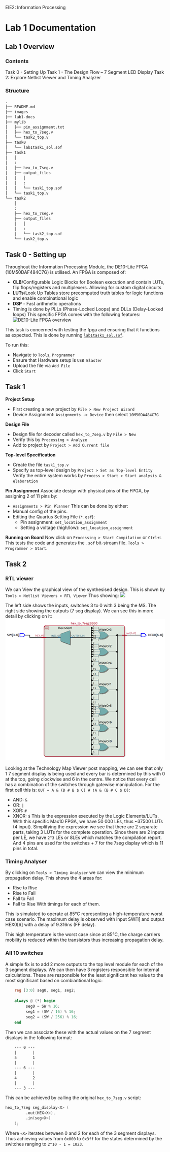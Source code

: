 EIE2: Information Processing

# Lab 1 Documentation

## Lab 1 Overview
### Contents
Task 0 - Setting Up
Task 1 - The Design Flow – 7 Segment LED Display
Task 2: Explore Netlist Viewer and Timing Analyzer

### Structure
```
.
├── README.md
├── images
├── lab1-docs
├── mylib
│   ├── pin_assignment.txt
│   ├── hex_to_7seg.v
│   └── task2_top.v
├── task0
│   └── lab1task1_sol.sof
├── task1
│   │   
│   :
│   ├── hex_to_7seg.v
│   ├── output_files
│   │   │
│   │   :
│   │   └── task1_top.sof
│   └── task1_top.v
└── task2
    │   
    :
    ├── hex_to_7seg.v
    ├── output_files
    │   │
    │   :
    │   └── task2_top.sof
    └── task2_top.v
```

## Task 0 - Setting up
Throughout the Information Processing Module, the DE10-Lite FPGA (10M50DAF484C7G) is utilised.
An FPGA is composed of:
- **CLB**/Configurable Logic Blocks for Boolean execution and contain LUTs, flip flops/registers and multiplexers. Allowing for custom digital circuits
- **LUTs**/Look Up Tables store precomputed truth tables for logic functions and enable combinational logic
- **DSP** - Fast arithmetic operations
- Timing is done by PLLs (Phase-Locked Loops) and DLLs (Delay-Locked loops)
This specific FPGA comes with the following features:
![DE10-Lite FPGA overview](../lab1/images/altera_max10.png)

This task is concerned with testing the fpga and ensuring that it functions as expected.
This is done by running [`lab1task1_sol.sof`](./task0/lab1task1_sol.sof).  

To run this:
- Navigate to `Tools`, `Programmer`
- Ensure that Hardware setup is `USB Blaster`
- Upload the file via `Add File`
- Click `Start`

## Task 1
**Project Setup**
- First creating a new project by `File > New Project Wizard`
- Device Assignment: `Assignments -> Device` then select `10M50DA484C7G`

**Design File**
- Design file for decoder called `hex_to_7seg.v` by `File > New` 
- Verify this by `Processing > Analyze`
- Add to project by `Project > Add Current file`

**Top-level Specification**
- Create the file `task1_top.v`
- Specify as top-level design by `Project > Set as Top-level Entity`
Verify the entire system works by `Process > Start > Start analysis & elaboration`

**Pin Assignment**
Associate design with physical pins of the FPGA, by assigning 2 of 11 pins by:
- `Assignments > Pin Planner`
This can be done by either:
- Manual config of the pins.
- Editing the Quartus Setting File (`*.qsf`):
	- Pin assignment: `set_location_assignment`
	- Setting a voltage (high/low): `set_location_assignment`

**Running on Board**
Now click on `Processing > Start Compilation` or `Ctrl+L`
This tests the code and generates the `.sof` bit-stream file.
`Tools > Programmer > Start`.

## Task 2
### RTL viewer
We can View the graphical view of the synthesised design. 
This is shown by `Tools > Netlist Viewers > RTL Viewer` 
Thus showing:
![](../lab1/images/rtl_view.png)

The left side shows the inputs, switches 3 to 0 with 3 being the MS.
The right side showing the outputs (7 seg display).
We can see this in more detail by clicking on it:
![](../lab1/images/rtlExpanded.png)

Looking at the Technology Map Viewer post mapping, we can see that only 1 7 segment display is being used and every bar is determined by this with 0 at the top, going clockwise and 6 in the centre.
We notice that every cell has a combination of the switches through gatewise manipulation. For the first cell this is: `OUT = A & (D # B $ C) # !A & (B # C $ D)`:
- AND: `&` 
- OR: `|`
- XOR: `#` 
- XNOR: `$`
This is the expression executed by the Logic Elements/LUTs. With this specific Max10 FPGA, we have 50 000 LEs, thus ~37500 LUTs (4 input).
Simplifying the expression we see that there are 2 separate parts, taking 3 LUTs for the complete operation. Since there are 2 inputs per LE, we have `2^3` LEs or 8LEs which matches the compilation report. And 4 pins are used for the switches + 7 for the 7seg display which is 11 pins in total.

### Timing Analyser
By clicking on `Tools > Timing Analyser` we can view the minimum propagation delay. This shows the 4 areas for:
- Rise to Rise
- Rise to Fall
- Fall to Fall
- Fall to Rise
With timings for each of them.

This is simulated to operate at 85°C representing a high-temperature worst case scenario. The maximum delay is observed with input SW[1] and output HEX0[6] with a delay of 9.316ns (FF delay).

This high temperature is the worst case since at 85°C, the charge carriers mobility is reduced within the transistors thus increasing propagation delay.

### All 10 switches
A simple fix is to add 2 more outputs to the top level module for each of the 3 segment displays. 
We can then have 3 registers responsible for internal calculations. These are responsible for the least significant hex value to the most significant based on combiantional logic:

```verilog	
	reg [3:0] seg0, seg1, seg2;

	always @ (*) begin
		 seg0 = SW % 16;  
		 seg1 = (SW / 16) % 16;    
		 seg2 = (SW / 256) % 16;
	end
```

Then we can associate these with the actual values on the 7 segment displays in the following format:

```
    --- 0 ---
    |       |
    5       1
    |       |
    --- 6 ---
    |       |
    4       2
    |       |
    --- 3 ---
```
This can be achieved by calling the original `hex_to_7seg.v` script:
```verilog
hex_to_7seg seg_display<X> (
		 .out(HEX<X>), 
		 .in(seg<X>)
	);
```
Where `<X>` iterates between 0 and 2 for each of the 3 segment displays. Thus achieving values from `0x000` to `0x3ff` for the states determined by the switches ranging to `2^10 - 1 = 1023`.

